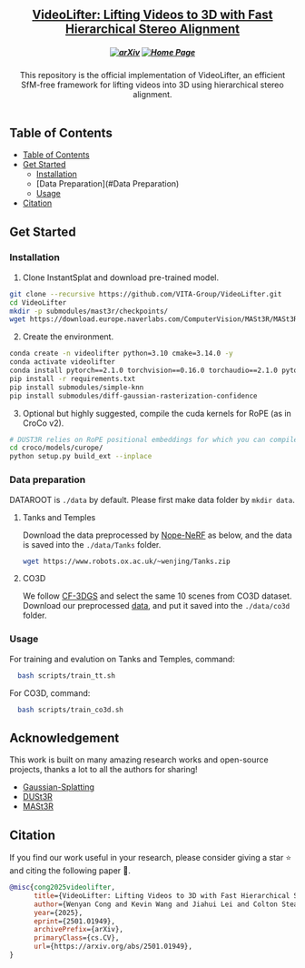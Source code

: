 <h2 align="center"> <a href="https://arxiv.org/abs/2501.01949">VideoLifter: Lifting Videos to 3D with Fast Hierarchical Stereo Alignment </a>

<h5 align="center">

[![arXiv](https://img.shields.io/badge/Arxiv-2501.01949-b31b1b.svg?logo=arXiv)](https://arxiv.org/abs/2501.01949) 
[![Home Page](https://img.shields.io/badge/Project-Website-green.svg)](https://videolifter.github.io/) 
</h5>

<div align="center">
This repository is the official implementation of VideoLifter, an efficient SfM-free framework for lifting videos into 3D using hierarchical stereo alignment.
</div>
<br>

## Table of Contents

- [Table of Contents](#table-of-contents)
- [Get Started](#get-started)
  - [Installation](#installation)
  - [Data Preparation](#Data Preparation)
  - [Usage](#usage)
- [Citation](#citation)


## Get Started

### Installation
1. Clone InstantSplat and download pre-trained model.
```bash
git clone --recursive https://github.com/VITA-Group/VideoLifter.git
cd VideoLifter
mkdir -p submodules/mast3r/checkpoints/
wget https://download.europe.naverlabs.com/ComputerVision/MASt3R/MASt3R_ViTLarge_BaseDecoder_512_catmlpdpt_metric.pth -P submodules/mast3r/checkpoints/
```

2. Create the environment.
```bash
conda create -n videolifter python=3.10 cmake=3.14.0 -y
conda activate videolifter
conda install pytorch==2.1.0 torchvision==0.16.0 torchaudio==2.1.0 pytorch-cuda=11.8 -c pytorch -c nvidia
pip install -r requirements.txt
pip install submodules/simple-knn
pip install submodules/diff-gaussian-rasterization-confidence
```

3. Optional but highly suggested, compile the cuda kernels for RoPE (as in CroCo v2).
```bash
# DUST3R relies on RoPE positional embeddings for which you can compile some cuda kernels for faster runtime.
cd croco/models/curope/
python setup.py build_ext --inplace
```

### Data preparation
DATAROOT is `./data` by default. Please first make data folder by `mkdir data`.
1. Tanks and Temples

    Download the data preprocessed by [Nope-NeRF](https://github.com/ActiveVisionLab/nope-nerf/?tab=readme-ov-file#Data) as below, and the data is saved into the `./data/Tanks` folder.
    ```bash
    wget https://www.robots.ox.ac.uk/~wenjing/Tanks.zip
    ```

2. CO3D

    We follow [CF-3DGS](https://github.com/NVlabs/CF-3DGS.git) and select the same 10 scenes from CO3D dataset. Download our preprocessed [data](https://drive.google.com/file/d/1Wxo5ukiObHgrvElo25J0zDoNF6mnUWML/view?usp=sharing), and put it saved into the `./data/co3d` folder.

### Usage
For training and evalution on Tanks and Temples, command:
```bash
  bash scripts/train_tt.sh
```
For CO3D, command:
```bash
  bash scripts/train_co3d.sh
```

## Acknowledgement

This work is built on many amazing research works and open-source projects, thanks a lot to all the authors for sharing!

- [Gaussian-Splatting](https://github.com/graphdeco-inria/gaussian-splatting)
- [DUSt3R](https://github.com/naver/dust3r)
- [MASt3R](https://github.com/naver/mast3r)

## Citation
If you find our work useful in your research, please consider giving a star :star: and citing the following paper :pencil:.

```bibTeX
@misc{cong2025videolifter,
      title={VideoLifter: Lifting Videos to 3D with Fast Hierarchical Stereo Alignment}, 
      author={Wenyan Cong and Kevin Wang and Jiahui Lei and Colton Stearns and Yuanhao Cai and Dilin Wang and Rakesh Ranjan and Matt Feiszli and Leonidas Guibas and Zhangyang Wang and Weiyao Wang and Zhiwen Fan},
      year={2025},
      eprint={2501.01949},
      archivePrefix={arXiv},
      primaryClass={cs.CV},
      url={https://arxiv.org/abs/2501.01949}, 
}